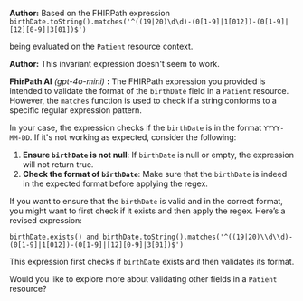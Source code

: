 **Author:**
 Based on the FHIRPath expression `birthDate.toString().matches('^((19|20)\d\d)-(0[1-9]|1[012])-(0[1-9]|[12][0-9]|3[01])$')`

being evaluated on the `Patient` resource context.


**Author:**
 This invariant expression doesn't seem to work.

**FhirPath AI** *(gpt-4o-mini)* **:**
 The FHIRPath expression you provided is intended to validate the format of the `birthDate` field in a `Patient` resource. However, the `matches` function is used to check if a string conforms to a specific regular expression pattern. 

In your case, the expression checks if the `birthDate` is in the format `YYYY-MM-DD`. If it's not working as expected, consider the following:

1. **Ensure `birthDate` is not null**: If `birthDate` is null or empty, the expression will not return true.
2. **Check the format of `birthDate`**: Make sure that the `birthDate` is indeed in the expected format before applying the regex.

If you want to ensure that the `birthDate` is valid and in the correct format, you might want to first check if it exists and then apply the regex. Here’s a revised expression:

```fhirpath
birthDate.exists() and birthDate.toString().matches('^((19|20)\\d\\d)-(0[1-9]|1[012])-(0[1-9]|[12][0-9]|3[01])$')
```

This expression first checks if `birthDate` exists and then validates its format. 

Would you like to explore more about validating other fields in a `Patient` resource?